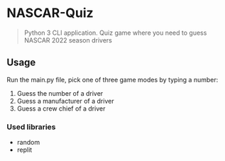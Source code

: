 # NASCAR-Quiz
> Python 3 CLI application.
> Quiz game where you need to guess NASCAR 2022 season drivers

## Usage
Run the main.py file, pick one of three game modes by typing a number:
1. Guess the number of a driver
2. Guess a manufacturer of a driver
3. Guess a crew chief of a driver

### Used libraries
- random
- replit
